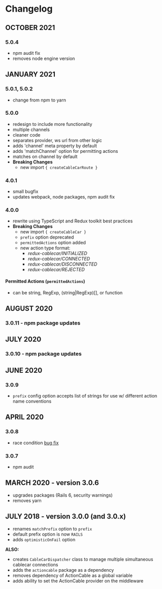 # Changelog
## OCTOBER 2021
### 5.0.4
- npm audit fix
- removes node engine version
## JANUARY 2021
### 5.0.1, 5.0.2
- change from npm to yarn
### 5.0.0
- redesign to include more functionality
- multiple channels
- cleaner code
- separates provider, ws url from other logic
- adds 'channel' meta property by default
- adds 'matchChannel' option for permitting actions
- matches on channel by default
- **Breaking Changes**
  - new import `{ createCableCarRoute }`

### 4.0.1
- small bugfix
- updates webpack, node packages, npm audit fix
### 4.0.0
- rewrite using TypeScript and Redux toolkit best practices
- **Breaking Changes**
  - new import `{ createCableCar }`
  - `prefix` option deprecated
  - `permittedActions` option added
  - new action type format:
    - *redux-cablecar/INITIALIZED*
    - *redux-cablecar/CONNECTED*
    - *redux-cablecar/DISCONNECTED*
    - *redux-cablecar/REJECTED*
#### Permitted Actions (`permittedActions`)
- can be string, RegExp, (string|RegExp)[], or function

## AUGUST 2020
### 3.0.11 - npm package updates

## JULY 2020
### 3.0.10 - npm package updates

## JUNE 2020
### 3.0.9
- `prefix` config option accepts list of strings for use w/ different action name conventions

## APRIL 2020
### 3.0.8
- race condition [bug fix](https://github.com/ndhays/redux-cablecar/issues/9)

### 3.0.7
- npm audit

## MARCH 2020 - version 3.0.6

- upgrades packages (Rails 6, security warnings)
- removes yarn


## JULY 2018 - version 3.0.0 (and 3.0.x)

- renames `matchPrefix` option to `prefix`
- default prefix option is now `RAILS`
- adds `optimisticOnFail` option

**ALSO:**
- creates `CableCarDispatcher` class to manage multiple simultaneous cablecar connections
- adds the `actioncable` package as a dependency
- removes dependency of ActionCable as a global variable
- adds ability to set the ActionCable provider on the middleware
